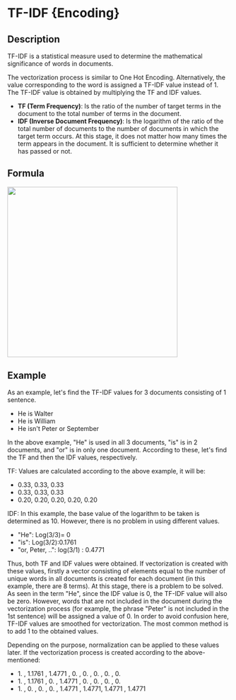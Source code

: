 # TF-IDF {Encoding}

## Description

TF-IDF is a statistical measure used to determine the mathematical significance of words in documents.

The vectorization process is similar to One Hot Encoding.
Alternatively, the value corresponding to the word is assigned a TF-IDF value instead of 1.
The TF-IDF value is obtained by multiplying the TF and IDF values.

- **TF (Term Frequency)**: Is the ratio of the number of target terms in the document to the total number of terms in the document.
- **IDF (Inverse Document Frequency)**: Is the logarithm of the ratio of the total number of documents to the number of documents in which the target term occurs. At this stage, it does not matter how many times the term appears in the document. It is sufficient to determine whether it has passed or not.

## Formula

<img src="image1.png" style="width:4.00854in" />

## Example

As an example, let's find the TF-IDF values for 3 documents consisting of 1 sentence.

- He is Walter
- He is William
- He isn't Peter or September

In the above example, "He" is used in all 3 documents, "is" is in 2 documents, and "or" is in only one document. According to these, let's find the TF and then the IDF values, respectively.

TF: Values are calculated according to the above example, it will be:

- 0.33, 0.33, 0.33
- 0.33, 0.33, 0.33
- 0.20, 0.20, 0.20, 0.20, 0.20

IDF: In this example, the base value of the logarithm to be taken is determined as 10.
However, there is no problem in using different values.

- "He": Log(3/3)= 0
- "is": Log(3/2):0.1761
- "or, Peter, ..": log(3/1) : 0.4771

Thus, both TF and IDF values were obtained.
If vectorization is created with these values, firstly a vector consisting of elements equal to the number of unique words in all documents is created for each document (in this example, there are 8 terms).
At this stage, there is a problem to be solved.
As seen in the term "He", since the IDF value is 0, the TF-IDF value will also be zero. However, words that are not included in the document during the vectorization process (for example, the phrase "Peter" is not included in the 1st sentence) will be assigned a value of 0. In order to avoid confusion here, TF-IDF values are smoothed for vectorization. The most common method is to add 1 to the obtained values.

Depending on the purpose, normalization can be applied to these values later.
If the vectorization process is created according to the above-mentioned:

- 1\. , 1.1761 , 1.4771 , 0. , 0. , 0. , 0. , 0.
- 1\. , 1.1761 , 0. , 1.4771 , 0. , 0. , 0. , 0.
- 1\. , 0. , 0. , 0. , 1.4771 , 1.4771, 1.4771 , 1.4771
